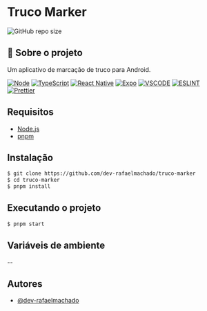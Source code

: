 # Truco Marker

![GitHub repo size](https://img.shields.io/github/repo-size/dev-rafaelmachado/truco-marker?style=for-the-badge)

## 🚀 Sobre o projeto

Um aplicativo de marcação de truco para Android.

[![Node](https://img.shields.io/badge/Node.js-43853D?style=for-the-badge&logo=node.js&logoColor=white)](https://nodejs.org/en/)
[![TypeScript](https://img.shields.io/badge/TypeScript-007ACC?style=for-the-badge&logo=typescript&logoColor=white)](https://www.typescriptlang.org/)
[![React Native](https://img.shields.io/badge/React_Native-20232A?style=for-the-badge&logo=react&logoColor=61DAFB)](https://reactnative.dev/)
[![Expo](https://img.shields.io/badge/Expo-000020?style=for-the-badge&logo=expo&logoColor=white)](https://expo.dev/)
[![VSCODE](https://img.shields.io/badge/VSCode-007ACC?style=for-the-badge&logo=visual-studio-code&logoColor=white)](https://code.visualstudio.com/)
[![ESLINT](https://img.shields.io/badge/ESLINT-4B32C3?style=for-the-badge&logo=eslint&logoColor=white)](https://eslint.org/)
[![Prettier](https://img.shields.io/badge/Prettier-F7B93E?style=for-the-badge&logo=prettier&logoColor=white)](https://prettier.io/)

## Requisitos

- [Node.js](https://nodejs.org/en/)
- [pnpm](https://pnpm.io/)

## Instalação

```bash
$ git clone https://github.com/dev-rafaelmachado/truco-marker
$ cd truco-marker
$ pnpm install
```

## Executando o projeto

```bash
$ pnpm start
```

## Variáveis de ambiente
--

## Autores

- [@dev-rafaelmachado](https://github.com/dev-rafaelmachado)


